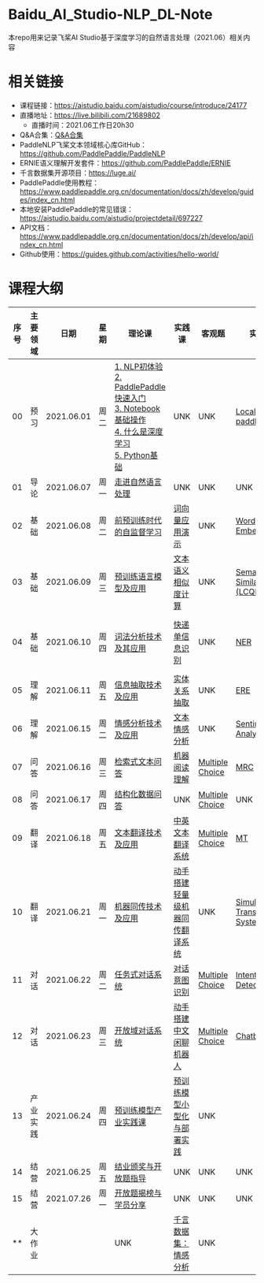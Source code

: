 # Baidu_AI_Studio-NLP_DL-Note

本repo用来记录飞桨AI Studio基于深度学习的自然语言处理（2021.06）相关内容

# 相关链接

- 课程链接：https://aistudio.baidu.com/aistudio/course/introduce/24177
- 直播地址：https://live.bilibili.com/21689802
  - 直播时间：2021.06工作日20h30
- Q&A合集：[Q&A合集](./QA.md)
- PaddleNLP飞桨文本领域核心库GitHub：https://github.com/PaddlePaddle/PaddleNLP
- ERNIE语义理解开发套件：https://github.com/PaddlePaddle/ERNIE
- 千言数据集开源项目：https://luge.ai/
- PaddlePaddle使用教程：https://www.paddlepaddle.org.cn/documentation/docs/zh/develop/guides/index_cn.html
- 本地安装PaddlePaddle的常见错误：https://aistudio.baidu.com/aistudio/projectdetail/697227
- API文档：https://www.paddlepaddle.org.cn/documentation/docs/zh/develop/api/index_cn.html
- Github使用：https://guides.github.com/activities/hello-world/

# 课程大纲

| 序号| 主要领域 | 日期 | 星期 | 理论课 | 实践课 | 客观题 | 实战题 | Bonus | 题目解析 |
| --- | --- | --- | --- | --- | --- | --- | --- | --- | --- |
| 00 | 预习 | 2021.06.01 | 周二 | [1. NLP初体验](./ppt_notes/00_1_NLP初体验.md)<br />[2. PaddlePaddle快速入门](./ppt_notes/00_2_PaddlePaddle快速入门.ipynb)<br />[3. Notebook基础操作](./ppt_notes/00_3_Notebook基础操作.ipynb)<br />[4. 什么是深度学习](./ppt_notes/00_4_什么是深度学习.ipynb)<br />[5. Python基础](./ppt_notes/00_5_Python基础.md) | UNK | UNK | [Local Install paddlepaddle](./homework/0_预习作业_本地安装paddlepaddle.md) | UNK | UNK |
| 01 | 导论 | 2021.06.07 | 周一 | [走进自然语言处理](./ppt_notes/01_走进自然语言处理.md) | UNK | UNK | UNK | UNK | UNK |
| 02 | 基础 | 2021.06.08 | 周二 | [前预训练时代的自监督学习]() | [词向量应用演示](./ppt_notes/02_词向量应用演示.md) | UNK | [Word Embedding](./homework/02_wordEmbedding.ipynb) | [seq2vec是什么? 瞧瞧怎么用它做情感分析](./ppt_notes/02_seq2vec是什么_瞧瞧怎么用它做情感分析.md) | [Guide](./homework/02_wordEmbedding_guide.md)
| 03 | 基础 | 2021.06.09 | 周三 | [预训练语言模型及应用]() | [文本语义相似度计算](./ppt_notes/03_文本语义相似度计算.ipynb) | UNK | [Semantic Similarity (LCQMC)](./homework/03_semanticSimilarity.ipynb) | [BQ Corpus](./data/homework03/bonus/bq_corpus.zip) + [PAWS-X (中文)](./data/homework03/bonus/paws-x-zh.zip) + 优化模型 |
| 04 | 基础 | 2021.06.10 | 周四 | [词法分析技术及其应用]() | [快递单信息识别]() | UNK | [NER](./homework/04_ner.ipynb) | [基于BiGRU+CRF的快递单信息抽取]()<br/>[CRF]() |
| 05 | 理解 | 2021.06.11 | 周五 | [信息抽取技术及应用]() | [实体关系抽取]() | UNK | [ERE](./homework/) |
| 06 | 理解 | 2021.06.15 | 周二 | [情感分析技术及应用]() | [文本情感分析]() | UNK | [Sentiment Analysis](./homework/) |
| 07 | 问答 | 2021.06.16 | 周三 | [检索式文本问答]() | [机器阅读理解]() | [Multiple Choice](./homework/) | [MRC](./homework/) |
| 08 | 问答 | 2021.06.17 | 周四 | [结构化数据问答]() | UNK | [Multiple Choice](./homework/) | UNK | UNK |
| 09 | 翻译 | 2021.06.18 | 周五 | [文本翻译技术及应用]() | [中英文本翻译系统]() | [Multiple Choice](./homework/) | [MT](./homework/) |
| 10 | 翻译 | 2021.06.21 | 周一 | [机器同传技术及应用]() | [动手搭建轻量级机器同传翻译系统]() | UNK | [Simultaneous Translation System](./homework/) |
| 11 | 对话 | 2021.06.22 | 周二 | [任务式对话系统]() | [对话意图识别]() | [Multiple Choice](./homework/) | [Intent Detection](./homework/) |
| 12 | 对话 | 2021.06.23 | 周三 | [开放域对话系统]() | [动手搭建中文闲聊机器人]() | [Multiple Choice](./homework/) | [Chatbot](./homework/) |
| 13 | 产业实践 | 2021.06.24 | 周四 | [预训练模型产业实践课]() | [预训练模型小型化与部署实践]() | UNK | [](./homework/) |
| 14 | 结营 | 2021.06.25 | 周五 | [结业颁奖与开放题指导]() | UNK | UNK | UNK |
| 15 | 结营 | 2021.07.26 | 周一 | [开放题揭榜与学员分享]() | UNK | UNK | UNK |
| ** | 大作业 |  |  | UNK | [千言数据集：情感分析](https://aistudio.baidu.com/aistudio/competition/detail/50) | UNK | 
